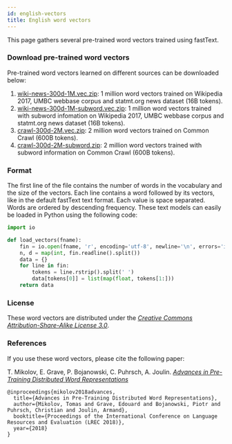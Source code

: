 ```yaml
---
id: english-vectors
title: English word vectors
---
```


This page gathers several pre-trained word vectors trained using fastText.

### Download pre-trained word vectors

Pre-trained word vectors learned on different sources can be downloaded below:

1. [wiki-news-300d-1M.vec.zip](https://dl.fbaipublicfiles.com/fasttext/vectors-english/wiki-news-300d-1M.vec.zip): 1 million word vectors trained on Wikipedia 2017, UMBC webbase corpus and statmt.org news dataset (16B tokens).
2. [wiki-news-300d-1M-subword.vec.zip](https://dl.fbaipublicfiles.com/fasttext/vectors-english/wiki-news-300d-1M-subword.vec.zip): 1 million word vectors trained with subword infomation on Wikipedia 2017, UMBC webbase corpus and statmt.org news dataset (16B tokens).
3. [crawl-300d-2M.vec.zip](https://dl.fbaipublicfiles.com/fasttext/vectors-english/crawl-300d-2M.vec.zip): 2 million word vectors trained on Common Crawl (600B tokens).
4. [crawl-300d-2M-subword.zip](https://dl.fbaipublicfiles.com/fasttext/vectors-english/crawl-300d-2M-subword.zip): 2 million word vectors trained with subword information on Common Crawl (600B tokens).

### Format

The first line of the file contains the number of words in the vocabulary and the size of the vectors.
Each line contains a word followed by its vectors, like in the default fastText text format.
Each value is space separated. Words are ordered by descending frequency.
These text models can easily be loaded in Python using the following code:
```python
import io

def load_vectors(fname):
    fin = io.open(fname, 'r', encoding='utf-8', newline='\n', errors='ignore')
    n, d = map(int, fin.readline().split())
    data = {}
    for line in fin:
        tokens = line.rstrip().split(' ')
        data[tokens[0]] = list(map(float, tokens[1:]))
    return data
```

### License

These word vectors are distributed under the [*Creative Commons Attribution-Share-Alike License 3.0*](https://creativecommons.org/licenses/by-sa/3.0/).

### References

If you use these word vectors, please cite the following paper:

T. Mikolov, E. Grave, P. Bojanowski, C. Puhrsch, A. Joulin. [*Advances in Pre-Training Distributed Word Representations*](https://arxiv.org/abs/1712.09405)

```markup
@inproceedings{mikolov2018advances,
  title={Advances in Pre-Training Distributed Word Representations},
  author={Mikolov, Tomas and Grave, Edouard and Bojanowski, Piotr and Puhrsch, Christian and Joulin, Armand},
  booktitle={Proceedings of the International Conference on Language Resources and Evaluation (LREC 2018)},
  year={2018}
}
```
